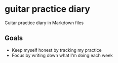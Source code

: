 # guitar practice diary
Guitar practice diary in Markdown files

## Goals

- Keep myself honest by tracking my practice
- Focus by writing down what I'm doing each week

